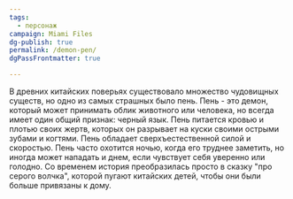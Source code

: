 ```yaml
---
tags:
  - персонаж
campaign: Miami Files
dg-publish: true
permalink: /demon-pen/
dgPassFrontmatter: true

---
```


В древних китайских поверьях существовало множество чудовищных существ, но одно из самых страшных было пень. Пень - это демон, который может принимать облик животного или человека, но всегда имеет один общий признак: черный язык. Пень питается кровью и плотью своих жертв, которых он разрывает на куски своими острыми зубами и когтями. Пень обладает сверхъестественной силой и скоростью. Пень часто охотится ночью, когда его труднее заметить, но иногда может нападать и днем, если чувствует себя уверенно или голодно. Со временем история преобразилась просто в сказку "про серого волчка", которой пугают китайских детей, чтобы они были больше привязаны к дому. 